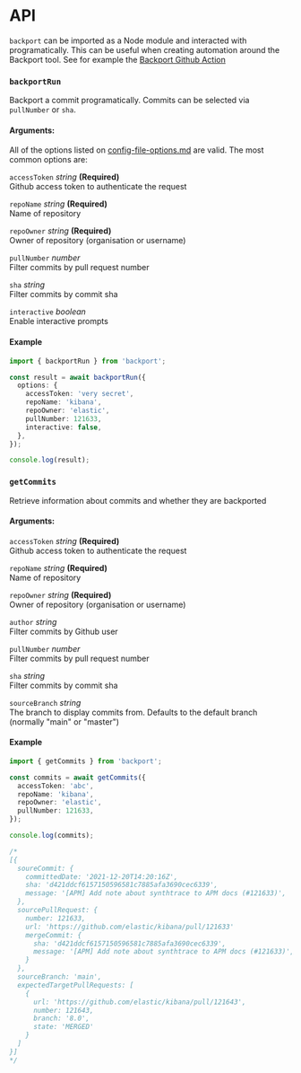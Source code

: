 # API

`backport` can be imported as a Node module and interacted with programatically. This can be useful when creating automation around the Backport tool. See for example the [Backport Github Action](https://github.com/sqren/backport-github-action)

### `backportRun`

Backport a commit programatically. Commits can be selected via `pullNumber` or `sha`.

#### Arguments:

All of the options listed on [config-file-options.md](https://github.com/sqren/backport/blob/main/docs/config-file-options.md) are valid. The most common options are:

`accessToken` _string_ **(Required)**<br/>
Github access token to authenticate the request

`repoName` _string_ **(Required)**<br/>
Name of repository

`repoOwner` _string_ **(Required)**<br/>
Owner of repository (organisation or username)

`pullNumber` _number_<br/>
Filter commits by pull request number

`sha` _string_<br/>
Filter commits by commit sha

`interactive` _boolean_<br/>
Enable interactive prompts

#### Example

```ts
import { backportRun } from 'backport';

const result = await backportRun({
  options: {
    accessToken: 'very secret',
    repoName: 'kibana',
    repoOwner: 'elastic',
    pullNumber: 121633,
    interactive: false,
  },
});

console.log(result);
```

### `getCommits`

Retrieve information about commits and whether they are backported

#### Arguments:

`accessToken` _string_ **(Required)**<br/>
Github access token to authenticate the request

`repoName` _string_ **(Required)**<br/>
Name of repository

`repoOwner` _string_ **(Required)**<br/>
Owner of repository (organisation or username)

`author` _string_<br/>
Filter commits by Github user

`pullNumber` _number_<br/>
Filter commits by pull request number

`sha` _string_<br/>
Filter commits by commit sha

`sourceBranch` _string_<br/>
The branch to display commits from. Defaults to the default branch (normally "main" or "master")

#### Example

```ts
import { getCommits } from 'backport';

const commits = await getCommits({
  accessToken: 'abc',
  repoName: 'kibana',
  repoOwner: 'elastic',
  pullNumber: 121633,
});

console.log(commits);

/*
[{
  soureCommit: {
    committedDate: '2021-12-20T14:20:16Z',
    sha: 'd421ddcf6157150596581c7885afa3690cec6339',
    message: '[APM] Add note about synthtrace to APM docs (#121633)',
  },
  sourcePullRequest: {
    number: 121633,
    url: 'https://github.com/elastic/kibana/pull/121633'
    mergeCommit: {
      sha: 'd421ddcf6157150596581c7885afa3690cec6339',
      message: '[APM] Add note about synthtrace to APM docs (#121633)',
    }
  },
  sourceBranch: 'main',
  expectedTargetPullRequests: [
    {
      url: 'https://github.com/elastic/kibana/pull/121643',
      number: 121643,
      branch: '8.0',
      state: 'MERGED'
    }
  ]
}]
*/
```

